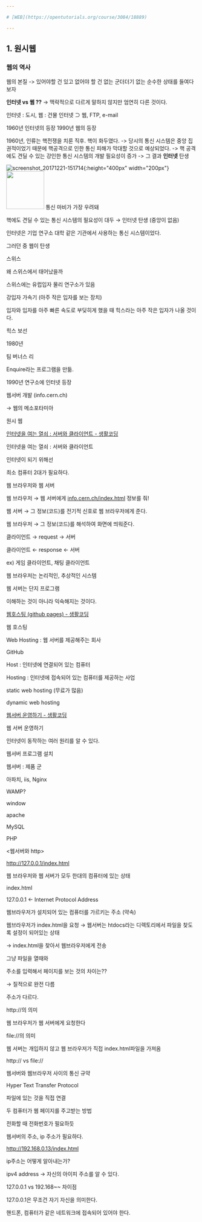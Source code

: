```yaml
---

# [WEB](https://opentutorials.org/course/3084/18889)

---
```


## 1. 원시웹

### 웹의 역사

웹의 본질 -> 있어야할 건 있고 없어야 할 건 없는 군더더기 없는 순수한 상태를 들여다 보자

**인터넷 vs 웹 ??**
→ 맥락적으로 다르게 말하지 않지만 엄연히 다른 것이다.

인터넷 : 도시, 웹 : 건물
인터넷 ⊃ 웹, FTP, e-mail

1960년 인터넷의 등장
1990년 웹의 등장

1960년, 인류는 핵전쟁을 치룬 직후. 핵이 화두였다.
-> 당시의 통신 시스템은 중앙 집권적이었기 때문에 핵공격으로 인한 통신 피해가 막대할 것으로 예상되었다.
-> 핵 공격에도 견딜 수 있는 강인한 통신 시스템의 개발 필요성이 증가
-> 그 결과 **인터넷** 탄생

![screenshot_20171221-151714](https://user-images.githubusercontent.com/23310187/34244435-91eab306-e668-11e7-8063-735dff683bf8.png){:height="400px" width="200px"}
<img src="https://your-image-url.type" width="100" height="100">
통신 마비가 가장 우려돼

핵에도 견딜 수 있는 통신 시스템의 필요성이 대두 → 인터넷 탄생 (중앙이 없음)

인터넷은 기업 연구소 대학 같은 기관에서 사용하는 통신 시스템이었다.

그러던 중 웹이 탄생

스위스

왜 스위스에서 태어났을까

스위스에는 유럽입자 물리 연구소가 있음

강입자 가속기 (아주 작은 입자를 보는 장치)

입자와 입자를 아주 빠른 속도로 부딪히게 했을 때 힉스라는 아주 작은 입자가 나올 것이다.

힉스 보선

1980년

팀 버너스 리

Enquire라는 프로그램을 만듦.

1990년 연구소에 인터넷 등장

웹서버 개발 (info.cern.ch)

→ 웹의 메소포타미아

원시 웹

[인터넷을 여는 열쇠 : 서버와 클라이언트 - 생활코딩](https://opentutorials.org/course/3084/18890)

인터넷을  여는 열쇠 : 서버와 클라이언트

인터넷이 되기 위해선

최소 컴퓨터 2대가 필요하다.

웹 브라우저와 웹 서버

웹 브라우저 → 웹 서버에게 [info.cern.ch/index.html](http://info.cern.ch/index.html) 정보를 줘!

웹 서버 → 그 정보(코드)를 전기적 신호로 웹 브라우저에게 준다.

웹 브라우저 → 그 정보(코드)를 해석하여 화면에 띄워준다. 

클라이언트 → request → 서버

클라이언트 ← response ← 서버

ex) 게임 클라이언트, 채팅 클라이언트

웹 브라우저는 논리적인, 추상적인 시스템

웹 서버는 단지 프로그램

이해하는 것이 아니라 익숙해지는 것이다.

[웹호스팅 (github pages) - 생활코딩](https://opentutorials.org/course/3084/18891)

웹 호스팅

Web Hosting : 웹 서버를 제공해주는 회사

GitHub

Host : 인터넷에 연결되어 있는 컴퓨터

Hosting : 인터넷에 접속되어 있는 컴퓨터를 제공하는 사업

static web hosting (무료가 많음)

dynamic web hosting

[웹서버 운영하기 - 생활코딩](https://opentutorials.org/course/3084/18892)

웹 서버 운영하기

인터넷이 동작하는 여러 원리를 알 수 있다.

웹서버 프로그램 설치

웹서버 : 제품 군

아파치, iis, Nginx

WAMP?

window

apache

MySQL

PHP

<웹서버와 http>

http://127.0.0.1/index.html

웹 브라우저와 웹 서버가 모두 한대의 컴퓨터에 있는 상태

index.html

127.0.0.1 ← Internet Protocol Address

웹브라우저가 설치되어 있는 컴퓨터를 가르키는 주소 (약속) 

웹브라우저가 index.html을 요청 → 웹서버는 htdocs라는 디렉토리에서 파일을 찾도록 설정이 되어있는 상태

→ index.html을 찾아서 웹브라우저에게 전송

그냥 파일을 열때와

주소를 입력해서 페이지를 보는 것의 차이는??

→ 질적으로 완전 다름

주소가 다르다.

http://의 의미

웹 브라우저가 웹 서버에게 요청한다

file://의 의미

웹 서버는 개입하지 않고 웹 브라우저가 직접 index.html파일을 가져옴

http:// vs file://

웹서버와 웹브라우저 사이의 통신 규약

Hyper Text Transfer Protocol

파일에 있는 것을 직접 연결

두 컴퓨터가 웹 페이지를 주고받는 방법

전화할 때 전화번호가 필요하듯

웹서버의 주소, ip 주소가 필요하다.

http://192.168.0.13/index.html

ip주소는 어떻게 알아내는가?

ipv4 address → 자신의 아이피 주소를 알 수 있다.

127.0.0.1 vs 192.168~~ 차이점

127.0.0.1은 무조건 자기 자신을 의미한다.

핸드폰, 컴퓨터가 같은 네트워크에 접속되어 있어야 한다.
